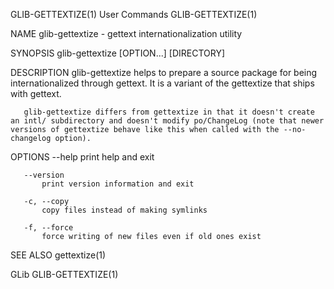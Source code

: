 GLIB-GETTEXTIZE(1)                                                                                                                                   User Commands                                                                                                                                   GLIB-GETTEXTIZE(1)

NAME
       glib-gettextize - gettext internationalization utility

SYNOPSIS
       glib-gettextize [OPTION...] [DIRECTORY]

DESCRIPTION
       glib-gettextize helps to prepare a source package for being internationalized through gettext. It is a variant of the gettextize that ships with gettext.

       glib-gettextize differs from gettextize in that it doesn't create an intl/ subdirectory and doesn't modify po/ChangeLog (note that newer versions of gettextize behave like this when called with the --no-changelog option).

OPTIONS
       --help
           print help and exit

       --version
           print version information and exit

       -c, --copy
           copy files instead of making symlinks

       -f, --force
           force writing of new files even if old ones exist

SEE ALSO
       gettextize(1)

GLib                                                                                                                                                                                                                                                                                                 GLIB-GETTEXTIZE(1)
